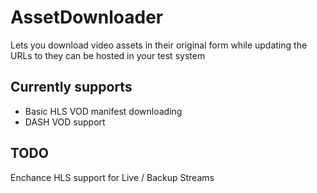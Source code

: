 # AssetDownloader
Lets you download video assets in their original form while updating the URLs to they can be hosted in your test system

## Currently supports
- Basic HLS VOD manifest downloading
- DASH VOD support

## TODO
Enchance HLS support for Live / Backup Streams